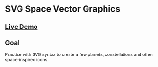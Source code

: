 # SVG Space Vector Graphics

## [Live Demo](https://codepen.io/borntofrappe/full/WBNmYo)

## Goal

Practice with SVG syntax to create a few planets, constellations and other space-inspired icons.